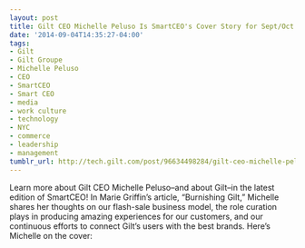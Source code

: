 ```yaml
---
layout: post
title: Gilt CEO Michelle Peluso Is SmartCEO's Cover Story for Sept/Oct 2014
date: '2014-09-04T14:35:27-04:00'
tags:
- Gilt
- Gilt Groupe
- Michelle Peluso
- CEO
- SmartCEO
- Smart CEO
- media
- work culture
- technology
- NYC
- commerce
- leadership
- management
tumblr_url: http://tech.gilt.com/post/96634498284/gilt-ceo-michelle-peluso-is-smartceos-cover-story
---
```


Learn more about Gilt CEO Michelle Peluso–and about Gilt–in the latest edition of SmartCEO! In Marie Griffin’s article, “Burnishing Gilt,” Michelle shares her thoughts on our flash-sale business model, the role curation plays in producing amazing experiences for our customers, and our continuous efforts to connect Gilt’s users with the best brands. Here’s Michelle on the cover:

